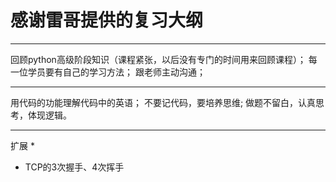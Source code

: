 # 感谢雷哥提供的复习大纲
---
回顾python高级阶段知识（课程紧张，以后没有专门的时间用来回顾课程）；
每一位学员要有自己的学习方法；
跟老师主动沟通；

---
用代码的功能理解代码中的英语；
不要记代码，要培养思维;
做题不留白，认真思考，体现逻辑。

---

扩展
* 
* TCP的3次握手、4次挥手